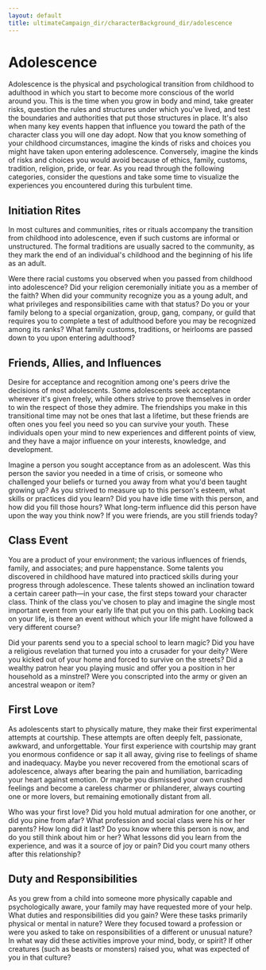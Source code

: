 ```yaml
---
layout: default
title: ultimateCampaign_dir/characterBackground_dir/adolescence
---
```

# Adolescence

Adolescence is the physical and psychological transition from childhood to adulthood in which you start to become more conscious of the world around you. This is the time when you grow in body and mind, take greater risks, question the rules and structures under which you've lived, and test the boundaries and authorities that put those structures in place. It's also when many key events happen that influence you toward the path of the character class you will one day adopt. Now that you know something of your childhood circumstances, imagine the kinds of risks and choices you might have taken upon entering adolescence. Conversely, imagine the kinds of risks and choices you would avoid because of ethics, family, customs, tradition, religion, pride, or fear. As you read through the following categories, consider the questions and take some time to visualize the experiences you encountered during this turbulent time.

## Initiation Rites

In most cultures and communities, rites or rituals accompany the transition from childhood into adolescence, even if such customs are informal or unstructured. The formal traditions are usually sacred to the community, as they mark the end of an individual's childhood and the beginning of his life as an adult.

Were there racial customs you observed when you passed from childhood into adolescence? Did your religion ceremonially initiate you as a member of the faith? When did your community recognize you as a young adult, and what privileges and responsibilities came with that status? Do you or your family belong to a special organization, group, gang, company, or guild that requires you to complete a test of adulthood before you may be recognized among its ranks? What family customs, traditions, or heirlooms are passed down to you upon entering adulthood?

## Friends, Allies, and Influences

Desire for acceptance and recognition among one's peers drive the decisions of most adolescents. Some adolescents seek acceptance wherever it's given freely, while others strive to prove themselves in order to win the respect of those they admire. The friendships you make in this transitional time may not be ones that last a lifetime, but these friends are often ones you feel you need so you can survive your youth. These individuals open your mind to new experiences and different points of view, and they have a major influence on your interests, knowledge, and development.

Imagine a person you sought acceptance from as an adolescent. Was this person the savior you needed in a time of crisis, or someone who challenged your beliefs or turned you away from what you'd been taught growing up? As you strived to measure up to this person's esteem, what skills or practices did you learn? Did you have idle time with this person, and how did you fill those hours? What long-term influence did this person have upon the way you think now? If you were friends, are you still friends today?

## Class Event

You are a product of your environment; the various influences of friends, family, and associates; and pure happenstance. Some talents you discovered in childhood have matured into practiced skills during your progress through adolescence. These talents showed an inclination toward a certain career path—in your case, the first steps toward your character class. Think of the class you've chosen to play and imagine the single most important event from your early life that put you on this path. Looking back on your life, is there an event without which your life might have followed a very different course?

Did your parents send you to a special school to learn magic? Did you have a religious revelation that turned you into a crusader for your deity? Were you kicked out of your home and forced to survive on the streets? Did a wealthy patron hear you playing music and offer you a position in her household as a minstrel? Were you conscripted into the army or given an ancestral weapon or item?

## First Love

As adolescents start to physically mature, they make their first experimental attempts at courtship. These attempts are often deeply felt, passionate, awkward, and unforgettable. Your first experience with courtship may grant you enormous confidence or sap it all away, giving rise to feelings of shame and inadequacy. Maybe you never recovered from the emotional scars of adolescence, always after bearing the pain and humiliation, barricading your heart against emotion. Or maybe you dismissed your own crushed feelings and become a careless charmer or philanderer, always courting one or more lovers, but remaining emotionally distant from all.

Who was your first love? Did you hold mutual admiration for one another, or did you pine from afar? What profession and social class were his or her parents? How long did it last? Do you know where this person is now, and do you still think about him or her? What lessons did you learn from the experience, and was it a source of joy or pain? Did you court many others after this relationship?

## Duty and Responsibilities

As you grew from a child into someone more physically capable and psychologically aware, your family may have requested more of your help. What duties and responsibilities did you gain? Were these tasks primarily physical or mental in nature? Were they focused toward a profession or were you asked to take on responsibilities of a different or unusual nature? In what way did these activities improve your mind, body, or spirit? If other creatures (such as beasts or monsters) raised you, what was expected of you in that culture?

